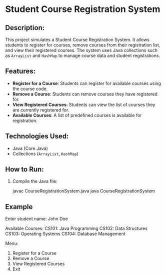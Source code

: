 # Student Course Registration System

## Description:
This project simulates a Student Course Registration System. It allows students to register for courses, remove courses from their registration list, and view their registered courses. The system uses Java collections such as `ArrayList` and `HashMap` to manage course data and student registrations.

## Features:
- **Register for a Course**: Students can register for available courses using the course code.
- **Remove a Course**: Students can remove courses they have registered for.
- **View Registered Courses**: Students can view the list of courses they are currently registered for.
- **Available Courses**: A list of predefined courses is available for registration.

## Technologies Used:
- Java (Core Java)
- Collections (`ArrayList`, `HashMap`)

## How to Run:
1. Compile the Java file:
   
   javac CourseRegistrationSystem.java
   java CourseRegistrationSystem
## Example
Enter student name: John Doe

Available Courses:
CS101: Java Programming
CS102: Data Structures
CS103: Operating Systems
CS104: Database Management

Menu:
1. Register for a Course
2. Remove a Course
3. View Registered Courses
4. Exit
